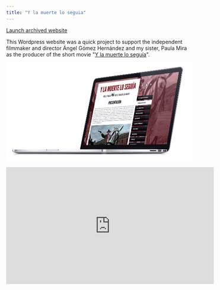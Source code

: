 ```yaml
---
title: "Y la muerte lo seguia"
---
```


<p class="work-links">
<a class="btn icon icon-external" href="http://ylmls.herokuapp.com" target="_blank">Launch archived website</a>
</p>

This Wordpress website was a quick project to support the independent filmmaker and director Ángel Gómez Hernández and my sister, Paula Mira as the producer of the short movie "[Y la muerte lo seguía](http://www.imdb.com/title/tt2495788/)".

![](./images/0.jpg)

<iframe width="560" height="315" src="https://www.youtube.com/embed/gWoorDsxUgw" frameborder="0" allowfullscreen></iframe>
